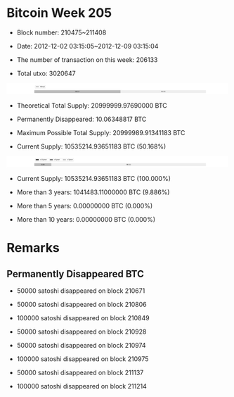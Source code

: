 # Bitcoin Week 205

- Block number: 210475~211408

- Date: 2012-12-02 03:15:05~2012-12-09 03:15:04

- The number of transaction on this week: 206133

- Total utxo: 3020647

![](../images/mined_week205.png)

- Theoretical Total Supply: 20999999.97690000 BTC

- Permanently Disappeared: 10.06348817 BTC

- Maximum Possible Total Supply: 20999989.91341183 BTC

- Current Supply: 10535214.93651183 BTC (50.168%)

![](../images/year_week205.png)


- Current Supply: 10535214.93651183 BTC (100.000%)

- More than 3 years: 1041483.11000000 BTC (9.886%)

- More than 5 years: 0.00000000 BTC (0.000%)

- More than 10 years: 0.00000000 BTC (0.000%)

# Remarks

## Permanently Disappeared BTC

- 50000 satoshi disappeared on block 210671

- 50000 satoshi disappeared on block 210806

- 100000 satoshi disappeared on block 210849

- 50000 satoshi disappeared on block 210928

- 50000 satoshi disappeared on block 210974

- 100000 satoshi disappeared on block 210975

- 50000 satoshi disappeared on block 211137

- 100000 satoshi disappeared on block 211214


